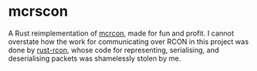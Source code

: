 # mcrscon
A Rust reimplementation of [mcrcon](https://github.com/Tiiffi/mcrcon), made for fun and profit. I cannot overstate how the work for communicating over RCON in this project was done by [rust-rcon](https://github.com/panicbit/rust-rcon/blob/master/src/packet.rs), whose code for representing, serialising, and deserialising packets was shamelessly stolen by me. 
